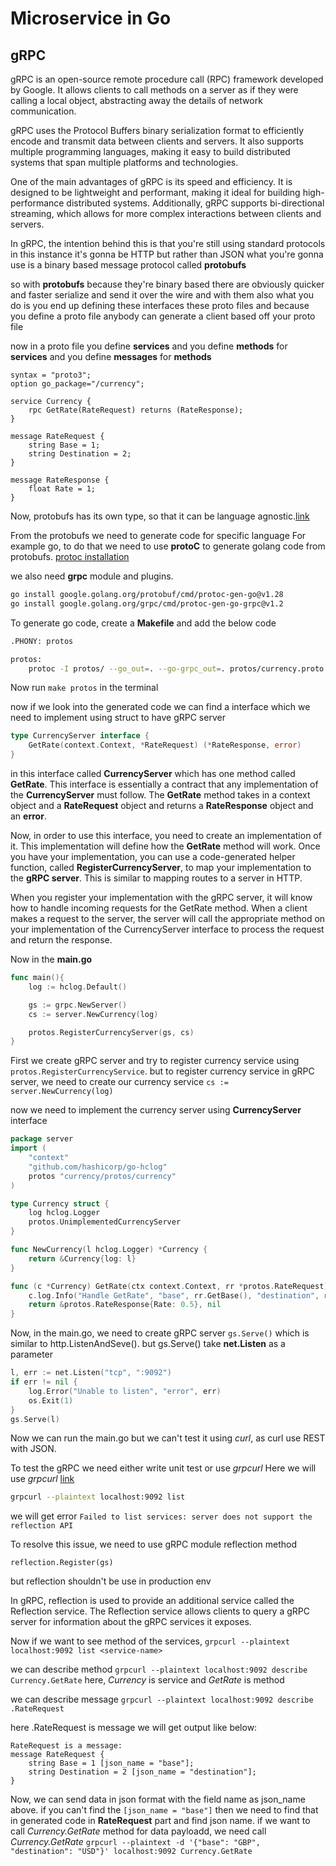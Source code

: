 # Microservice in Go
## gRPC

gRPC is an open-source remote procedure call (RPC) framework developed by Google. It allows clients to call methods on a server as if they were calling a local object, abstracting away the details of network communication.

gRPC uses the Protocol Buffers binary serialization format to efficiently encode and transmit data between clients and servers. It also supports multiple programming languages, making it easy to build distributed systems that span multiple platforms and technologies.

One of the main advantages of gRPC is its speed and efficiency. It is designed to be lightweight and performant, making it ideal for building high-performance distributed systems. Additionally, gRPC supports bi-directional streaming, which allows for more complex interactions between clients and servers.

In gRPC, the intention behind this is that you're still using standard protocols in this instance it's gonna be HTTP but rather than JSON what you're gonna use is a binary based message protocol called **protobufs**

so with **protobufs** because they're binary based there are obviously quicker and faster serialize and send it over the wire and with them also what you do is you end up defining these interfaces these proto files and because you define a proto file anybody can generate a client based off your proto file

now in a proto file you define **services** and you define **methods** for **services** and you define **messages** for **methods**

```
syntax = "proto3";
option go_package="/currency";

service Currency {
    rpc GetRate(RateRequest) returns (RateResponse);
}

message RateRequest {
    string Base = 1;
    string Destination = 2;
}

message RateResponse {
    float Rate = 1;
}
```

Now, protobufs has its own type, so that it can be language agnostic.[link](https://protobuf.dev/programming-guides/proto3/#scalar)

From the protobufs we need to generate code for specific language For example go, to do that we need to use **protoC** to generate golang code from protobufs. [protoc installation](https://grpc.io/docs/protoc-installation/)

we also need **grpc** module and plugins.
```bash
go install google.golang.org/protobuf/cmd/protoc-gen-go@v1.28
go install google.golang.org/grpc/cmd/protoc-gen-go-grpc@v1.2
```


To generate go code, create a **Makefile** and add the below code
```bash
.PHONY: protos

protos:
    protoc -I protos/ --go_out=. --go-grpc_out=. protos/currency.proto
```

Now run ```make protos``` in the terminal

now if we look into the generated code we can find a interface which we need to implement using struct to have gRPC server
```go
type CurrencyServer interface {
    GetRate(context.Context, *RateRequest) (*RateResponse, error)
}
```
in this interface called **CurrencyServer** which has one method called **GetRate**. This interface is essentially a contract that any implementation of the **CurrencyServer** must follow. The **GetRate** method takes in a context object and a **RateRequest** object and returns a **RateResponse** object and an **error**.

Now, in order to use this interface, you need to create an implementation of it. This implementation will define how the **GetRate** method will work. Once you have your implementation, you can use a code-generated helper function, called **RegisterCurrencyServer**, to map your implementation to the **gRPC server**. This is similar to mapping routes to a server in HTTP.

When you register your implementation with the gRPC server, it will know how to handle incoming requests for the GetRate method. When a client makes a request to the server, the server will call the appropriate method on your implementation of the CurrencyServer interface to process the request and return the response.


Now in the **main.go**
```go
func main(){
    log := hclog.Default()

    gs := grpc.NewServer()
    cs := server.NewCurrency(log)

    protos.RegisterCurrencyServer(gs, cs)
}
```

First we create gRPC server and try to register currency service using ```protos.RegisterCurrencyService```. but to register currency service in gRPC server, we need to create our currency service ```cs := server.NewCurrency(log)```

now we need to implement the currency server using **CurrencyServer** interface

```go server.go
package server
import (
    "context"
    "github.com/hashicorp/go-hclog"
    protos "currency/protos/currency"
)

type Currency struct {
    log hclog.Logger
    protos.UnimplementedCurrencyServer
}

func NewCurrency(l hclog.Logger) *Currency {
    return &Currency{log: l}
}

func (c *Currency) GetRate(ctx context.Context, rr *protos.RateRequest) (*protos.RateResponse, error){
    c.log.Info("Handle GetRate", "base", rr.GetBase(), "destination", rr.GetDestination())
    return &protos.RateResponse{Rate: 0.5}, nil
}
```

Now, in the main.go, we need to create gRPC server ```gs.Serve()``` which is similar to http.ListenAndSeve(). but gs.Serve() take **net.Listen** as a parameter
```go
l, err := net.Listen("tcp", ":9092")
if err != nil {
    log.Error("Unable to listen", "error", err)
    os.Exit(1)
}
gs.Serve(l)
```

Now we can run the main.go but we can't test it using *curl*, as curl use REST with JSON.

To test the gRPC we need either write unit test or use *grpcurl*
Here we will use *grpcurl* [link](https://github.com/fullstorydev/grpcurl)

```bash
grpcurl --plaintext localhost:9092 list
```

we will get error ```Failed to list services: server does not support the reflection API```

To resolve this issue, we need to use gRPC module reflection method
```
reflection.Register(gs)
```

but reflection shouldn't be use in production env

In gRPC, reflection is used to provide an additional service called the Reflection service. The Reflection service allows clients to query a gRPC server for information about the gRPC services it exposes.

Now if we want to see method of the services,
```grpcurl --plaintext localhost:9092 list <service-name>```

we can describe method
```grpcurl --plaintext localhost:9092 describe Currency.GetRate```
here, *Currency* is service and *GetRate* is method

we can describe message
```grpcurl --plaintext localhost:9092 describe .RateRequest```

here .RateRequest is message
we will get output like below:
```
RateRequest is a message:
message RateRequest {
    string Base = 1 [json_name = "base"];
    string Destination = 2 [json_name = "destination"];
}
```
Now, we can send data in json format with the field name as json_name above.
if you can't find the ```[json_name = "base"]``` then we need to find that in generated code in **RateRequest** part and find json name. if we want to call *Currency.GetRate* method for data payloadd, we need call *Currency.GetRate*
```grpcurl --plaintext -d '{"base": "GBP", "destination": "USD"}' localhost:9092 Currency.GetRate```


